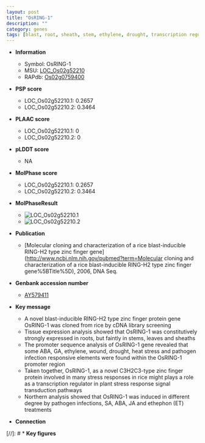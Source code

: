 ```yaml
---
layout: post
title: "OsRING-1"
description: ""
category: genes
tags: [blast, root, sheath, stem, ethylene, drought, transcription regulator,  ja ]
---
```


* **Information**  
    + Symbol: OsRING-1  
    + MSU: [LOC_Os02g52210](http://rice.plantbiology.msu.edu/cgi-bin/ORF_infopage.cgi?orf=LOC_Os02g52210)  
    + RAPdb: [Os02g0759400](http://rapdb.dna.affrc.go.jp/viewer/gbrowse_details/irgsp1?name=Os02g0759400)  

* **PSP score**  
    + LOC_Os02g52210.1: 0.2657 
    + LOC_Os02g52210.2: 0.3464 

* **PLAAC score**  
    + LOC_Os02g52210.1: 0 
    + LOC_Os02g52210.2: 0 

* **pLDDT score**
    + NA


* **MolPhase score**
    + LOC_Os02g52210.1: 0.2657
    + LOC_Os02g52210.2: 0.3464

* **MolPhaseResult**
    + ![LOC_Os02g52210.1](https://ricepsp.github.io/pictures/LOC_Os02g/LOC_Os02g52210.1.png)
    + ![LOC_Os02g52210.2](https://ricepsp.github.io/pictures/LOC_Os02g/LOC_Os02g52210.2.png)

* **Publication**  
    + [Molecular cloning and characterization of a rice blast-inducible RING-H2 type zinc finger gene](http://www.ncbi.nlm.nih.gov/pubmed?term=Molecular cloning and characterization of a rice blast-inducible RING-H2 type zinc finger gene%5BTitle%5D), 2006, DNA Seq.

* **Genbank accession number**  
    + [AY579411](http://www.ncbi.nlm.nih.gov/nuccore/AY579411)

* **Key message**  
    + A novel blast-inducible RING-H2 type zinc finger protein gene OsRING-1 was cloned from rice by cDNA library screening
    + Tissue expression analysis showed that OsRING-1 was constitutively strongly expressed in roots, but faintly in stems, leaves and sheaths
    + The promoter sequence analysis of OsRING-1 gene revealed that some ABA, GA, ethylene, wound, drought, heat stress and pathogen infection responsive elements were found within the OsRING-1 promoter region
    + Taken together, OsRING-1, as a novel C3H2C3-type zinc finger protein involved in many stress responses in rice might plays a role as a transcription regulator in plant stress response signal transduction pathways
    + Northern analysis showed that OsRING-1 was induced in different degree by pathogen infections, SA, ABA, JA and ethephon (ET) treatments

* **Connection**  

[//]: # * **Key figures**  



